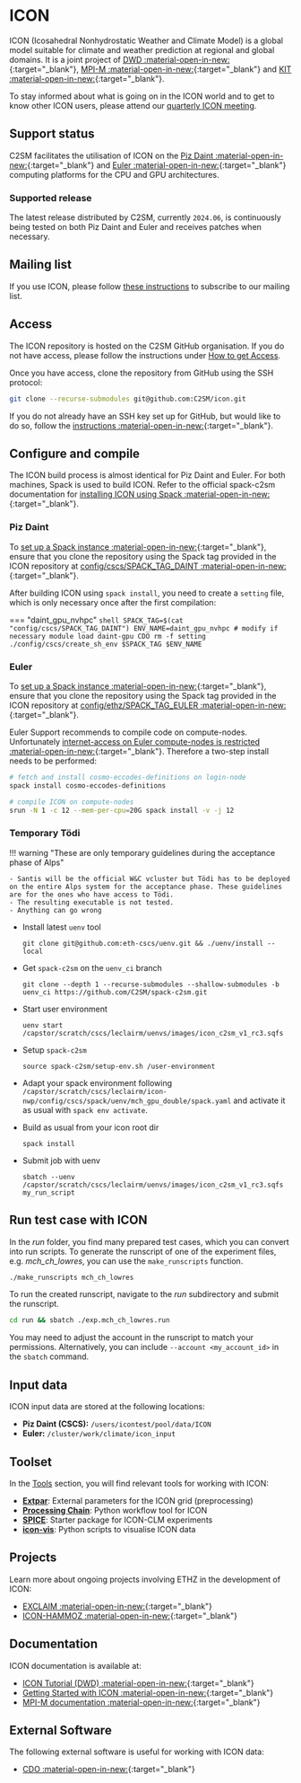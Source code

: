 # ICON
ICON (Icosahedral Nonhydrostatic Weather and Climate Model) is a global model suitable for climate and weather prediction at regional and global domains.
It is a joint project of [DWD :material-open-in-new:](https://www.dwd.de/DE/Home/home_node.html){:target="_blank"}, [MPI-M :material-open-in-new:](https://mpimet.mpg.de/startseite){:target="_blank"} and [KIT :material-open-in-new:](https://www.kit.edu/){:target="_blank"}.

To stay informed about what is going on in the ICON world and to get to know other ICON users, please attend our [quarterly ICON meeting](../events/icon_meetings/index.md).

## Support status
C2SM facilitates the utilisation of ICON on the [Piz Daint :material-open-in-new:](https://www.cscs.ch/computers/piz-daint){:target="_blank"} and [Euler :material-open-in-new:](https://scicomp.ethz.ch/wiki/Euler){:target="_blank"} computing platforms for the CPU and GPU architectures.

### Supported release
The latest release distributed by C2SM, currently `2024.06`, is continuously being tested on both Piz Daint and Euler and receives patches when necessary.

## Mailing list
If you use ICON, please follow [these instructions](../events/icon_meetings/index.md#c2sm-icon-mailing-list) to subscribe to our mailing list.

## Access
The ICON repository is hosted on the C2SM GitHub organisation. If you do not have access, please follow the instructions under [How to get Access](../index.md#how-to-get-access).

Once you have access, clone the repository from GitHub using the SSH protocol:

  ```bash
  git clone --recurse-submodules git@github.com:C2SM/icon.git
  ```
  If you do not already have an SSH key set up for GitHub, but would like to do so, follow the [instructions :material-open-in-new:](https://docs.github.com/en/authentication/connecting-to-github-with-ssh/generating-a-new-ssh-key-and-adding-it-to-the-ssh-agent){:target="_blank"}.
    
## Configure and compile
The ICON build process is almost identical for Piz Daint and Euler. For both machines, Spack is used to build ICON. Refer to the official spack-c2sm documentation for [installing ICON using Spack :material-open-in-new:](https://c2sm.github.io/spack-c2sm/latest/QuickStart.html#icon){:target="_blank"}.

### Piz Daint
To [set up a Spack instance :material-open-in-new:](https://c2sm.github.io/spack-c2sm/latest/QuickStart.html#at-cscs-daint-tsa-balfrin){:target="_blank"}, ensure that you clone the repository using the Spack tag provided in the ICON repository at [config/cscs/SPACK_TAG_DAINT :material-open-in-new:](https://github.com/C2SM/icon/blob/main/config/cscs/SPACK_TAG_DAINT){:target="_blank"}.

After building ICON using `spack install`, you need to create a `setting` file, which is only necessary once after the first compilation:

=== "daint_gpu_nvhpc"
    ```shell
    SPACK_TAG=$(cat "config/cscs/SPACK_TAG_DAINT")
    ENV_NAME=daint_gpu_nvhpc # modify if necessary
    module load daint-gpu CDO
    rm -f setting
    ./config/cscs/create_sh_env $SPACK_TAG $ENV_NAME
    ```

### Euler
To [set up a Spack instance :material-open-in-new:](https://c2sm.github.io/spack-c2sm/latest/QuickStart.html#at-cscs-daint-tsa-balfrin){:target="_blank"}, ensure that you clone the repository using the Spack tag provided in the ICON repository at [config/ethz/SPACK_TAG_EULER :material-open-in-new:](https://github.com/C2SM/icon/blob/main/config/ethz/SPACK_TAG_EULER){:target="_blank"}.

Euler Support recommends to compile code on compute-nodes. Unfortunately [internet-access on Euler compute-nodes is restricted :material-open-in-new:](https://scicomp.ethz.ch/wiki/Accessing_the_clusters#Internet_Security){:target="_blank"}.
Therefore a two-step install needs to be performed:

```bash
# fetch and install cosmo-eccodes-definitions on login-node
spack install cosmo-eccodes-definitions

# compile ICON on compute-nodes
srun -N 1 -c 12 --mem-per-cpu=20G spack install -v -j 12
```

### Temporary Tödi

!!! warning "These are only temporary guidelines during the acceptance phase of Alps"

    - Santis will be the official W&C vcluster but Tödi has to be deployed on the entire Alps system for the acceptance phase. These guidelines are for the ones who have access to Tödi.
    - The resulting executable is not tested.
    - Anything can go wrong

- Install latest `uenv` tool
    ```shell
    git clone git@github.com:eth-cscs/uenv.git && ./uenv/install --local
    ```

- Get `spack-c2sm` on the `uenv_ci` branch
    ```shell
    git clone --depth 1 --recurse-submodules --shallow-submodules -b uenv_ci https://github.com/C2SM/spack-c2sm.git
    ```

- Start user environment
    ```shell
    uenv start /capstor/scratch/cscs/leclairm/uenvs/images/icon_c2sm_v1_rc3.sqfs
    ```

- Setup `spack-c2sm`
    ```shell
    source spack-c2sm/setup-env.sh /user-environment
    ```

- Adapt your spack environment following `/capstor/scratch/cscs/leclairm/icon-nwp/config/cscs/spack/uenv/mch_gpu_double/spack.yaml`  and activate it as usual with `spack env activate`.

- Build as usual from your icon root dir
    ```shell
    spack install
    ```

- Submit job with uenv
    ```shell
    sbatch --uenv /capstor/scratch/cscs/leclairm/uenvs/images/icon_c2sm_v1_rc3.sqfs my_run_script
    ```

## Run test case with ICON
In the *run* folder, you find many prepared test cases, which you can convert into run scripts. To generate the runscript of one of the experiment files, e.g. *mch_ch_lowres*, you can use the `make_runscripts` function.

```bash
./make_runscripts mch_ch_lowres
```

To run the created runscript, navigate to the *run* subdirectory and submit the runscript.

```bash
cd run && sbatch ./exp.mch_ch_lowres.run
```
You may need to adjust the account in the runscript to match your permissions. Alternatively, you can include `--account <my_account_id>` in the `sbatch` command.

## Input data
ICON input data are stored at the following locations:

- **Piz Daint (CSCS):** `/users/icontest/pool/data/ICON`
- **Euler:** `/cluster/work/climate/icon_input`


## Toolset
In the [Tools](../tools/index.md) section, you will find relevant tools for working with ICON:

* [**Extpar**](../tools/extpar.md): External parameters for the ICON grid (preprocessing)
* [**Processing Chain**](../tools/processing_chain.md): Python workflow tool for ICON
* [**SPICE**](../tools/spice.md): Starter package for ICON-CLM experiments
* [**icon-vis**](../tools/icon-vis.md): Python scripts to visualise ICON data

## Projects
Learn more about ongoing projects involving ETHZ in the development of ICON:

  * [EXCLAIM :material-open-in-new:](https://exclaim.ethz.ch/){:target="_blank"} 
  * [ICON-HAMMOZ :material-open-in-new:](https://redmine.hammoz.ethz.ch/projects/icon-hammoz){:target="_blank"}

## Documentation
ICON documentation is available at:

   * [ICON Tutorial (DWD) :material-open-in-new:](https://www.dwd.de/DE/leistungen/nwv_icon_tutorial/nwv_icon_tutorial.html){:target="_blank"}
   * [Getting Started with ICON :material-open-in-new:](https://www.icon-model.org/icon_model/getting_started){:target="_blank"}
   * [MPI-M documentation :material-open-in-new:](https://code.mpimet.mpg.de/projects/iconpublic/wiki/Documentation){:target="_blank"}
     
## External Software
The following external software is useful for working with ICON data:

   * [CDO :material-open-in-new:](https://code.zmaw.de/projects/cdo){:target="_blank"}
